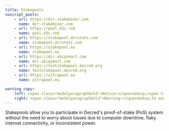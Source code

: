 ```yaml
---
title: Stakepools
noscript_pools:
    - url: https://dcr.stakeminer.com
      name: dcr.stakeminer.com
    - url: https://pool.d3c.red
      name: pool.d3c.red
    - url: https://stakepool.dcrstats.com
      name: stakepool.dcrstats.com
    - url: https://stakepool.eu
      name: stakepool.eu
    - url: https://dcr.ubiqsmart.com
      name: dcr.ubiqsmart.com
    - url: https://teststakepool.decred.org
      name: teststakepool.decred.org
    - url: https://ultrapool.eu
      name: ultrapool.eu

warning_copy:
    left: <span class="modalparagraphbold">Notice:</span>&nbsp;<span translate>Missed tickets can be caused by a poorly connected proof-of-work (PoW) miner and may not necessarily be the fault of the pool.
    right: <span class="modalparagraphbold">Warning:</span>&nbsp;To encourage decentralization of the network, it is recommended to avoid pools that have over 5% of network votes.
---
```


Stakepools allow you to participate in Decred's proof-of-stake (PoS) system without the need to worry about losses due to computer downtime, flaky internet connectivity, or inconsistent power.

